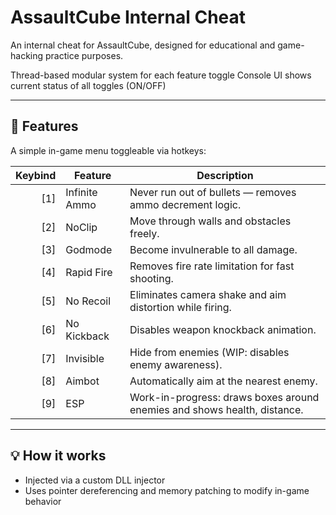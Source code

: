 # AssaultCube Internal Cheat

An internal cheat for AssaultCube, designed for educational and game-hacking practice purposes. 

Thread-based modular system for each feature toggle
Console UI shows current status of all toggles (ON/OFF)

---

## 🔧 Features

A simple in-game menu toggleable via hotkeys:

| Keybind | Feature           | Description                                                                 |
|--------:|-------------------|-----------------------------------------------------------------------------|
|   [1]   | Infinite Ammo      | Never run out of bullets — removes ammo decrement logic.                    |
|   [2]   | NoClip             | Move through walls and obstacles freely.                                   |
|   [3]   | Godmode            | Become invulnerable to all damage.                                         |
|   [4]   | Rapid Fire         | Removes fire rate limitation for fast shooting.                            |
|   [5]   | No Recoil          | Eliminates camera shake and aim distortion while firing.                   |
|   [6]   | No Kickback        | Disables weapon knockback animation.                                       |
|   [7]   | Invisible          | Hide from enemies (WIP: disables enemy awareness).                         |
|   [8]   | Aimbot             | Automatically aim at the nearest enemy.                                    |
|   [9]   | ESP                | Work-in-progress: draws boxes around enemies and shows health, distance.   |

---

## 💡 How it works

- Injected via a custom DLL injector
- Uses pointer dereferencing and memory patching to modify in-game behavior

